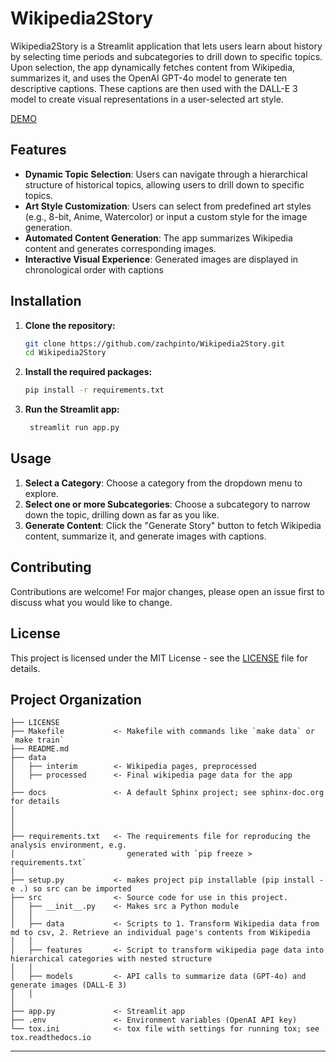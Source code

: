 Wikipedia2Story
==============================

Wikipedia2Story is a Streamlit application that lets users learn about history by selecting time periods and subcategories to drill down to specific topics. Upon selection, the app dynamically fetches content from Wikipedia, summarizes it, and uses the OpenAI GPT-4o model to generate ten descriptive captions. These captions are then used with the DALL-E 3 model to create visual representations in a user-selected art style.

[DEMO](https://wikipedia2story.streamlit.app/)

## Features

- **Dynamic Topic Selection**: Users can navigate through a hierarchical structure of historical topics, allowing users to drill down to specific topics.
- **Art Style Customization**: Users can select from predefined art styles (e.g., 8-bit, Anime, Watercolor) or input a custom style for the image generation.
- **Automated Content Generation**: The app summarizes Wikipedia content and generates corresponding images.
- **Interactive Visual Experience**: Generated images are displayed in chronological order with captions

## Installation

1. **Clone the repository:**
   ```bash
   git clone https://github.com/zachpinto/Wikipedia2Story.git
   cd Wikipedia2Story

2. **Install the required packages:**
   ```bash
   pip install -r requirements.txt
   
3. **Run the Streamlit app:**
   ```bash
    streamlit run app.py
   
## Usage

1. **Select a Category**: Choose a category from the dropdown menu to explore.
2. **Select one or more Subcategories**: Choose a subcategory to narrow down the topic, drilling down as far as you like.
3. **Generate Content**: Click the "Generate Story" button to fetch Wikipedia content, summarize it, and generate images with captions.


## Contributing
Contributions are welcome! For major changes, please open an issue first to discuss what you would like to change.


## License
This project is licensed under the MIT License - see the [LICENSE](LICENSE) file for details.


Project Organization
------------

    ├── LICENSE
    ├── Makefile           <- Makefile with commands like `make data` or `make train`
    ├── README.md          
    ├── data
    │   ├── interim        <- Wikipedia pages, preprocessed
    │   ├── processed      <- Final wikipedia page data for the app
    │
    ├── docs               <- A default Sphinx project; see sphinx-doc.org for details
    │
    │
    │
    ├── requirements.txt   <- The requirements file for reproducing the analysis environment, e.g.
    │                         generated with `pip freeze > requirements.txt`
    │
    ├── setup.py           <- makes project pip installable (pip install -e .) so src can be imported
    ├── src                <- Source code for use in this project.
    │   ├── __init__.py    <- Makes src a Python module
    │   │
    │   ├── data           <- Scripts to 1. Transform Wikipedia data from md to csv, 2. Retrieve an individual page's contents from Wikipedia
    │   │
    │   ├── features       <- Script to transform wikipedia page data into hierarchical categories with nested structure
    │   │
    │   ├── models         <- API calls to summarize data (GPT-4o) and generate images (DALL-E 3)
    │   │
    │
    ├── app.py             <- Streamlit app
    ├── .env               <- Environment variables (OpenAI API key)
    └── tox.ini            <- tox file with settings for running tox; see tox.readthedocs.io


--------

